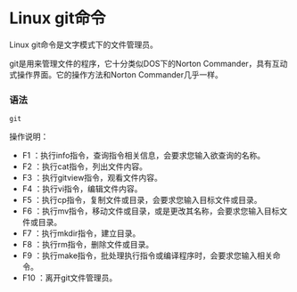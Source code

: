 
# Linux git命令



Linux git命令是文字模式下的文件管理员。

git是用来管理文件的程序，它十分类似DOS下的Norton Commander，具有互动式操作界面。它的操作方法和Norton Commander几乎一样。

### 语法

```
git
```

操作说明：

*   F1 ：执行info指令，查询指令相关信息，会要求您输入欲查询的名称。
*   F2 ：执行cat指令，列出文件内容。
*   F3 ：执行gitview指令，观看文件内容。
*   F4 ：执行vi指令，编辑文件内容。
*   F5 ：执行cp指令，复制文件或目录，会要求您输入目标文件或目录。
*   F6 ：执行mv指令，移动文件或目录，或是更改其名称，会要求您输入目标文件或目录。
*   F7 ：执行mkdir指令，建立目录。
*   F8 ：执行rm指令，删除文件或目录。
*   F9 ：执行make指令，批处理执行指令或编译程序时，会要求您输入相关命令。
*   F10 ：离开git文件管理员。



